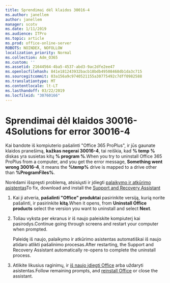 ```yaml
---
title: Sprendimai dėl klaidos 30016-4
ms.author: janellem
author: janellem
manager: scotv
ms.date: 1/11/2019
ms.audience: ITPro
ms.topic: article
ms.prod: office-online-server
ROBOTS: NOINDEX, NOFOLLOW
localization_priority: Normal
ms.collection: Adm_O365
ms.custom: ''
ms.assetid: 21644564-4ba5-4537-abd3-9ac2dfe2ee47
ms.openlocfilehash: 841e181243932bacb18bdb49508468db1da3c715
ms.sourcegitcommit: 03a156a9c9740521155a30775492c7dff0982588
ms.translationtype: MT
ms.contentlocale: lt-LT
ms.lasthandoff: 03/22/2019
ms.locfileid: "30760166"
---
```

# <a name="solutions-for-error-30016-4"></a><span data-ttu-id="e2d81-102">Sprendimai dėl klaidos 30016-4</span><span class="sxs-lookup"><span data-stu-id="e2d81-102">Solutions for error 30016-4</span></span>


<span data-ttu-id="e2d81-103">Kai bandote iš kompiuterio pašalinti "Office 365 ProPlus", ir jūs gaunate klaidos pranešimą, **kažkas negerai 30016-4**, tai reiškia, kad **% temp %** diskas yra susietas kitų **% program %**.</span><span class="sxs-lookup"><span data-stu-id="e2d81-103">When you try to uninstall Office 365 ProPlus from a computer, and you get the error message, **Something went wrong 30016-4**, it means the **%temp%** drive is mapped to a drive other than **%ProgramFiles%**.</span></span>
  
<span data-ttu-id="e2d81-104">Norėdami išspręsti problemą, atsisiųsti ir įdiegti [palaikymo ir atkūrimo asistentas](https://aka.ms/SARA-OfficeUninstall-Alchemy)</span><span class="sxs-lookup"><span data-stu-id="e2d81-104">To fix, download and install the [Support and Recovery Assistant](https://aka.ms/SARA-OfficeUninstall-Alchemy)</span></span>
  
1. <span data-ttu-id="e2d81-105">Kai ji atveria, **pašalinti "Office" produktai** pasirinkite versiją, kurią norite pašalinti, ir pasirinkite **kitą**.</span><span class="sxs-lookup"><span data-stu-id="e2d81-105">When it opens, from **Uninstall Office products** select the version you want to uninstall and select **Next**.</span></span> 
    
2. <span data-ttu-id="e2d81-106">Toliau vyksta per ekranus ir iš naujo paleiskite kompiuterį kai pasirodys.</span><span class="sxs-lookup"><span data-stu-id="e2d81-106">Continue going through screens and restart your computer when prompted.</span></span>
    
    <span data-ttu-id="e2d81-107">Paleidę iš naujo, palaikymo ir atkūrimo asistentas automatiškai iš naujo atidaro atlikti pašalinimo procesas.</span><span class="sxs-lookup"><span data-stu-id="e2d81-107">After restarting, the Support and Recovery Assistant automatically re-opens to complete the uninstall process.</span></span>
    
3. <span data-ttu-id="e2d81-108">Atlikite likusius raginimų, ir [iš naujo įdiegti Office](https://portal.office.com/OLS/MySoftware.aspx) arba uždaryti asistentas.</span><span class="sxs-lookup"><span data-stu-id="e2d81-108">Follow remaining prompts, and [reinstall Office](https://portal.office.com/OLS/MySoftware.aspx) or close the assistant.</span></span> 
    

